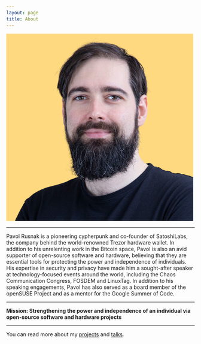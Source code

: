 ```yaml
---
layout: page
title: About
---
```


![photo](/assets/photo-yellow.jpg)

----

Pavol Rusnak is a pioneering cypherpunk and co-founder of SatoshiLabs, the company behind the world-renowned Trezor hardware wallet.
In addition to his unrelenting work in the Bitcoin space, Pavol is also an avid supporter of open-source software and hardware,
believing that they are essential tools for protecting the power and independence of individuals.
His expertise in security and privacy have made him a sought-after speaker at technology-focused events around the world,
including the Chaos Communication Congress, FOSDEM and LinuxTag.
In addition to his speaking engagements, Pavol has also served as a board member of the openSUSE Project and as a mentor for the Google Summer of Code.

----

**Mission: Strengthening the power and independence of an individual via open-source software and hardware projects**

----

You can read more about my [projects](/projects) and [talks](/talks).
